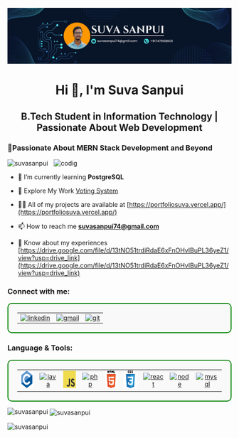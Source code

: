 ![logo](https://github.com/suvasanpui/suvasanpui/blob/main/git-banner.png)
<h1 align="center">Hi 👋, I'm Suva Sanpui</h1>
<h2 align="center">B.Tech Student in Information Technology | Passionate About Web Development</h2>

<h3>🌱Passionate About MERN Stack Development and Beyond</h3> 

<img src="https://camo.githubusercontent.com/4d9f5ecceb711eec6e2018f38a5677dc657c9738d4a65ba3b928c41c0a45b439/68747470733a2f2f6d69726f2e6d656469756d2e636f6d2f6d61782f313336302f302a37513379765349765f7430696f4a2d5a2e676966" align="right" alt="codig" width="400"></img>

<p align="left"> <img src="https://komarev.com/ghpvc/?username=suvasanpui&label=Profile%20views&color=0e75b6&style=flat" alt="suvasanpui" /> </p>

- 🌱 I’m currently learning **PostgreSQL**

- 👯 Explore My Work [Voting System](https://vote-now-71kj-ui.vercel.app)

- 👨‍💻 All of my projects are available at [https://portfoliosuva.vercel.app/](https://portfoliosuva.vercel.app/)

- 📫 How to reach me **suvasanpui74@gmail.com**

- 📄 Know about my experiences [https://drive.google.com/file/d/13tNO51trdiRdaE6xFnOHvIBuPL36yeZ1/view?usp=drive_link](https://drive.google.com/file/d/13tNO51trdiRdaE6xFnOHvIBuPL36yeZ1/view?usp=drive_link)

<h3 align="left">Connect with me:</h3>
<table style="border: 2px solid green; border-radius: 10px; padding: 20px; background-color: #f9f9f9;">
    <tr>
      <td align="center">
        <a href="https://www.linkedin.com/in/suva-sanpui-1668b2231/" target="_blank">
          <img src="https://github.com/user-attachments/assets/0dab6c0a-8aa3-4281-b304-3806a1e9e839" alt="linkedin" height="40" width="40"/>
        </a>
      </td>
      <td align="center">
        <a href="mailto:suvasanpui74@gmail.com" target="_blank">
          <img src="https://github.com/user-attachments/assets/2e3d3950-5f24-403c-acd1-ec19dc4c87d2" alt="gmail" height="40" width="40"/>
        </a>
      </td>
      <td align="center">
        <a href="https://github.com/suvasanpui" target="_blank">
          <img src="https://github.com/user-attachments/assets/10463823-e805-4b70-bd2c-5273776fcd50" alt="git" height="40" width="40"/>
        </a>
      </td>
    </tr>
  </table>

  


<h3 align="left">Language & Tools:</h3>
<table style="border: 2px solid green; border-radius: 10px; padding: 20px; background-color: #f9f9f9;">
    <tr>
      <td align="center">
        <a href="#" target="_blank">
          <img src="https://raw.githubusercontent.com/devicons/devicon/master/icons/c/c-original.svg" alt="c" height="40" width="40"/>
        </a>
      </td>
      <td align="center">
        <a href="#" target="_blank">
          <img src="https://github.com/user-attachments/assets/e462ce1c-3e91-4435-b26d-0832477ab33f" alt="java" height="40" width="40"/>
        </a>
      </td>
      <td align="center">
        <a href="#" target="_blank">
          <img src="https://raw.githubusercontent.com/devicons/devicon/master/icons/javascript/javascript-original.svg" alt="js" height="40" width="40"/>
        </a>
      </td>
      <td align="center">
        <a href="#" target="_blank">
          <img src="https://github.com/user-attachments/assets/fbe0b763-acf3-4b32-941a-677c8ae4a640" alt="php" height="40" width="40"/>
        </a>
      </td>
      <td align="center">
        <a href="#" target="_blank">
          <img src="https://raw.githubusercontent.com/devicons/devicon/master/icons/html5/html5-original-wordmark.svg" alt="html" height="40" width="40"/>
        </a>
      </td>
      <td align="center">
        <a href="#" target="_blank">
          <img src="https://raw.githubusercontent.com/devicons/devicon/master/icons/css3/css3-original-wordmark.svg" alt="css3" height="40" width="40"/>
        </a>
      </td>
       <td align="center">
        <a href="#" target="_blank">
          <img src="https://github.com/user-attachments/assets/9d0473a6-7a97-43d7-a73e-ccb45e8ee9db" alt="react" height="40" width="40"/>
        </a>
      </td>
      <td align="center">
        <a href="#" target="_blank">
          <img src="https://github.com/user-attachments/assets/ce320ff9-e8b9-47ff-b0cd-1fcb94c9c4d5" alt="node" height="40" width="40"/>
        </a>
      </td>
      <td align="center">
        <a href="#" target="_blank">
          <img src="https://github.com/user-attachments/assets/8d98f784-16b5-42ff-adc1-609ef9c8f069" alt="mysql" height="40" width="40"/>
        </a>
      </td>
    </tr>
  </table>

<p><img align="left" src="https://github-readme-stats.vercel.app/api/top-langs?username=suvasanpui&show_icons=true&locale=en&layout=compact" alt="suvasanpui" /></p>

<p>&nbsp;<img align="center" src="https://github-readme-stats.vercel.app/api?username=suvasanpui&show_icons=true&locale=en" alt="suvasanpui" /></p>

<p><img align="center" src="https://github-readme-streak-stats.herokuapp.com/?user=suvasanpui&" alt="suvasanpui" /></p>


